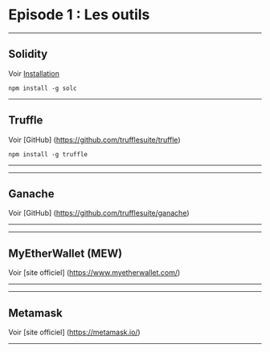 # Episode 1 : Les outils

----
## Solidity
Voir [Installation](http://solidity.readthedocs.io/en/develop/installing-solidity.html)

    npm install -g solc


----
## Truffle
Voir [GitHub] (https://github.com/trufflesuite/truffle)

    npm install -g truffle

----

----
## Ganache

Voir [GitHub] (https://github.com/trufflesuite/ganache)

----

----
## MyEtherWallet (MEW)

Voir [site officiel] (https://www.myetherwallet.com/)

----

----
## Metamask 

Voir [site officiel] (https://metamask.io/)

----

